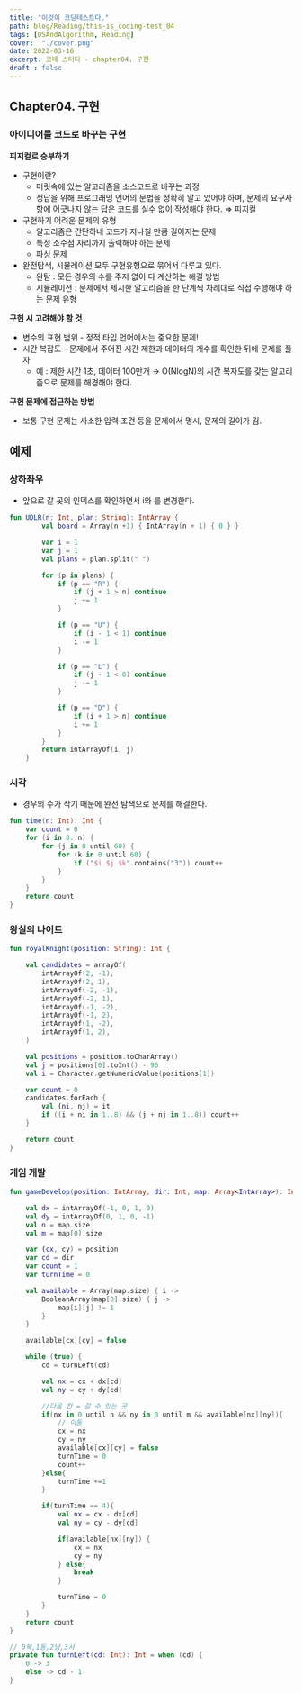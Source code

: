 ```yaml
---
title: "이것이 코딩테스트다."
path: blog/Reading/this-is_coding-test_04
tags: [DSAndAlgorithm, Reading]
cover:  "./cover.png"
date: 2022-03-16
excerpt: 코테 스터디 - chapter04. 구현
draft : false
---
```


## Chapter04. 구현

### 아이디어를 코드로 바꾸는 구현

**피지컬로 승부하기** 

- 구현이란?
    - 머릿속에 있는 알고리즘을 소스코드로 바꾸는 과정
    - 정답을 위해 프로그래밍 언어의 문법을 정확히 알고 있어야 하며, 문제의 요구사항에 어긋나지 않는 답은 코드를 실수 없이 작성해야 한다. ⇒ 피지컬
- 구현하기 어려운 문제의 유형
    - 알고리즘은 간단하네 코드가 지나칠 만큼 길어지는 문제
    - 특정 소수점 자리까지 출력해야 하는 문제
    - 파싱 문제
- 완전탐색, 시뮬레이션 모두 구현유형으로 묶어서 다루고 있다.
    - 완탐 : 모든 경우의 수를 주저 없이 다 계산하는 해결 방법
    - 시뮬레이션 : 문제에서 제시한 알고리즘을 한 단계씩 차례대로 직접 수행해야 하는 문제 유형

**구현 시 고려해야 할 것**

- 변수의 표현 범위 - 정적 타입 언어에서는 중요한 문제!
- 시간 복잡도 - 문제에서 주어진 시간 제한과 데이터의 개수를 확인한 뒤에 문제를 풀자
    - 예 : 제한 시간 1초, 데이터 100만개 → O(NlogN)의 시간 복자도를 갖는 알고리즘으로 문제를 해경해야 한다.

**구현 문제에 접근하는 방법**

- 보통 구현 문제는 사소한 입력 조건 등을 문제에서 명시, 문제의 길이가 김.

## 예제

### 상하좌우

- 앞으로 갈 곳의 인덱스를 확인하면서 i와 를 변경한다.

```kotlin
fun UDLR(n: Int, plan: String): IntArray {
        val board = Array(n +1) { IntArray(n + 1) { 0 } }

        var i = 1
        var j = 1
        val plans = plan.split(" ")

        for (p in plans) {
            if (p == "R") {
                if (j + 1 > n) continue
                j += 1
            }

            if (p == "U") {
                if (i - 1 < 1) continue
                i -= 1
            }

            if (p == "L") {
                if (j - 1 < 0) continue
                j -= 1
            }

            if (p == "D") {
                if (i + 1 > n) continue
                i += 1
            }
        }
        return intArrayOf(i, j)
    }
```

### 시각

- 경우의 수가 작기 때문에 완전 탐색으로 문제를 해결한다.

```kotlin
fun time(n: Int): Int {
    var count = 0
    for (i in 0..n) {
        for (j in 0 until 60) {
            for (k in 0 until 60) {
                if ("$i $j $k".contains("3")) count++
            }
        }
    }
    return count
}
```

### 왕실의 나이트

```kotlin
fun royalKnight(position: String): Int {

    val candidates = arrayOf(
        intArrayOf(2, -1),
        intArrayOf(2, 1),
        intArrayOf(-2, -1),
        intArrayOf(-2, 1),
        intArrayOf(-1, -2),
        intArrayOf(-1, 2),
        intArrayOf(1, -2),
        intArrayOf(1, 2),
    )

    val positions = position.toCharArray()
    val j = positions[0].toInt() - 96
    val i = Character.getNumericValue(positions[1])

    var count = 0
    candidates.forEach {
        val (ni, nj) = it
        if ((i + ni in 1..8) && (j + nj in 1..8)) count++
    }

    return count
}
```

### 게임 개발

```kotlin
fun gameDevelop(position: IntArray, dir: Int, map: Array<IntArray>): Int {

    val dx = intArrayOf(-1, 0, 1, 0)
    val dy = intArrayOf(0, 1, 0, -1)
    val n = map.size
    val m = map[0].size

    var (cx, cy) = position
    var cd = dir
    var count = 1
    var turnTime = 0

    val available = Array(map.size) { i ->
        BooleanArray(map[0].size) { j ->
            map[i][j] != 1
        }
    }

    available[cx][cy] = false

    while (true) {
        cd = turnLeft(cd)

        val nx = cx + dx[cd]
        val ny = cy + dy[cd]

        //다음 칸 = 갈 수 있는 곳
        if(nx in 0 until n && ny in 0 until m && available[nx][ny]){
            // 이동
            cx = nx
            cy = ny
            available[cx][cy] = false
            turnTime = 0
            count++
        }else{
            turnTime +=1
        }

        if(turnTime == 4){
            val nx = cx - dx[cd]
            val ny = cy - dy[cd]

            if(available[nx][ny]) {
                cx = nx
                cy = ny
            } else{
                break
            }

            turnTime = 0
        }
    }
    return count
}

// 0북,1동,2남,3서
private fun turnLeft(cd: Int): Int = when (cd) {
    0 -> 3
    else -> cd - 1
}
```
